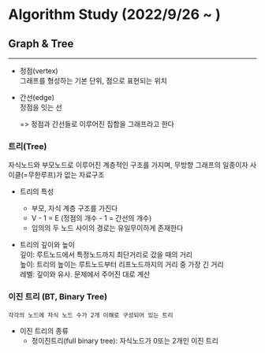 # Algorithm Study (2022/9/26 ~ )

## Graph & Tree
---
- 정점(vertex)<br>
그래프를 형성하는 기본 단위, 점으로 표현되는 위치<br>
- 간선(edge)<br>
정점을 잇는 선 <br>

    => 정점과 간선들로 이루어진 집합을 그래프라고 한다

### 트리(Tree) 
자식노드와 부모노드로 이루어진 계층적인 구조를 가지며, 무방향 그래프의 일종이자 사이클(=무한루프)가 없는 자료구조

- 트리의 특성 <br>
    - 부모, 자식 계층 구조를 가진다
    - V - 1 = E (정점의 개수 - 1 = 간선의 개수)
    - 임의의 두 노드 사이의 경로는 유일무이하게 존재한다

- 트리의 깊이와 높이 <br>
    깊이: 루트노드에서 특정노드까지 최단거리로 갔을 때의 거리 <br>
    높이: 트리의 높이는 루트노드부터 리프노드까지의 거리 중 가장 긴 거리 <br>
    레벨: 깊이와 유사. 문제에서 주어진 대로 계산 <br>
  

### 이진 트리 (BT, Binary Tree)
    각각의 노드에 자식 노드 수가 2개 이해로 구성되어 있는 트리

- 이진 트리의 종류
    - 정이진트리(full binary tree): 자식노드가 0또는 2개인 이진 트리

